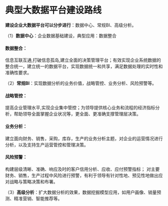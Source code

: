 # 典型大数据平台建设路线

**建设企业大数据平台可以分步进行**：数据中心、常规BI、高级分析。

（1）**数据中心**：企业数据基础建设，典型应用：数据整合

#### 数据整合：
信息互联互通,打破信息孤岛,建立全面的决策管理平台；有效实现企业系统数据的整合统一，建立统一的数据平台，实现数据统一和共享，满足数据处理的实时性和准确性要求。

（2）**常规BI**：实现数据分析的业务价值，战略管控、业务分析、风险预警等。

#### 战略管控：
提高企业管理水平,实现企业集中管控；为领导提供核心业务和流程的经济指标分析，帮助领导全面掌握企业状况等，更全面、更准确支撑管理层决策。

#### 业务分析：
建立面向财务、销售，采购，库存，生产的业务分析主题，对企业的运营情况进行分析，以及支持生产运营管控和管理决策。

#### 风险预警：
构建层级清晰、准确、响应及时的客户信用分析、应收、应付预警指标； 对主要财务、销售，生产过程中风险进行预警，有利于领导有针对性地、预见性地做出应对战略与策略决策和布署。

（3）**高级分析**：扩大数据分析的效果，数据挖掘模型应用，如用户画像、销量预测、精准营销、智能推荐等。
